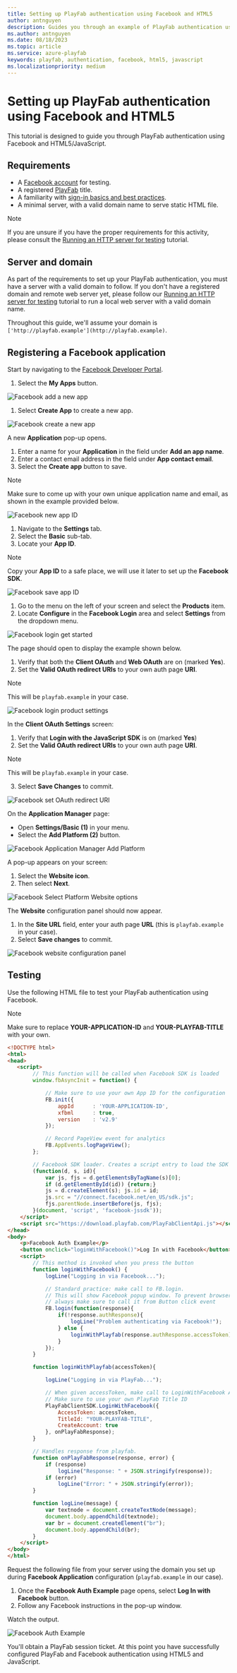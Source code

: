 ```yaml
---
title: Setting up PlayFab authentication using Facebook and HTML5
author: antnguyen
description: Guides you through an example of PlayFab authentication using Facebook and HTML5/JavaScript.
ms.author: antnguyen
ms.date: 08/18/2023
ms.topic: article
ms.service: azure-playfab
keywords: playfab, authentication, facebook, html5, javascript
ms.localizationpriority: medium
---
```


# Setting up PlayFab authentication using Facebook and HTML5

This tutorial is designed to guide you through PlayFab authentication using Facebook and HTML5/JavaScript.

## Requirements

- A [Facebook account](https://www.facebook.com/) for testing.
- A registered [PlayFab](https://playfab.com/) title.
- A familiarity with [sign-in basics and best practices](../../authentication/login/login-basics-best-practices.md).
- A minimal server, with a valid domain name to serve static HTML file.

> [!NOTE]
> If you are unsure if you have the proper requirements for this activity, please consult the [Running an HTTP server for testing](running-an-http-server-for-testing.md) tutorial.

## Server and domain

As part of the requirements to set up your PlayFab authentication,  you must have a server with a valid domain to follow. If you don't have a registered domain and remote web server yet, please follow our [Running an HTTP server for testing](running-an-http-server-for-testing.md) tutorial to run a local web server with a valid domain name.

Throughout this guide, we'll assume your domain is `['http://playfab.example'](http://playfab.example)`.

## Registering a Facebook application

Start by navigating to the [Facebook Developer Portal](https://developers.facebook.com/).

1. Select the **My Apps** button.

![Facebook add a new app](media/tutorials/facebook-html5/my-apps.png)  

1. Select **Create App** to create a new app.

![Facebook create a new app](media/tutorials/facebook-html5/facebook-add-a-new-app.png)  

A new **Application** pop-up opens.

1. Enter a name for your **Application** in the field under **Add an app name**.
2. Enter a contact email address in the field under **App contact email**.
3. Select the **Create app** button to save.

> [!NOTE]
> Make sure to come up with your own unique application name and email, as shown in the example provided below.

![Facebook new app ID](media/tutorials/facebook-html5/facebook-new-app-id.png)  

1. Navigate to the **Settings** tab.
2. Select the **Basic** sub-tab.
3. Locate your **App ID**.

> [!NOTE]
> Copy your **App ID** to a safe place, we will use it later to set up the **Facebook SDK**.

![Facebook save app ID](media/tutorials/facebook-html5/facebook-save-app-id.png)  

1. Go to the menu on the left of your screen and select the **Products** item.
2. Locate **Configure** in the **Facebook Login** area and select **Settings** from the dropdown menu.

![Facebook login get started](media/tutorials/facebook-html5/login-get-started.png)  

 The page should open to display the example shown below.

1. Verify that both the **Client OAuth** and **Web OAuth** are on (marked **Yes**).
2. Set the **Valid OAuth redirect URIs** to your own auth page **URI**.
> [!NOTE]
> This will be `playfab.example` in your case.


![Facebook login product settings](media/tutorials/facebook-html5/login-product-settings.png)  

In the **Client OAuth Settings** screen:
1. Verify that **Login with the JavaScript SDK** is on (marked **Yes**)
2. Set the **Valid OAuth redirect URIs** to your own auth page **URI**.
> [!NOTE]
> This will be `playfab.example` in your case.
3. Select **Save Changes** to commit.



![Facebook set OAuth redirect URI](media/tutorials/facebook-html5/set-oauth-redirect.png)  

On the **Application Manager** page:

- Open **Settings/Basic (1)** in your menu.
- Select the **Add Platform (2)** button.

![Facebook Application Manager Add Platform](media/tutorials/facebook-html5/add-platform.png)  

A pop-up appears on your screen:

1. Select the **Website icon**.
2. Then select **Next**.

![Facebook Select Platform Website options](media/tutorials/facebook-html5/website-options.png)  

The **Website** configuration panel should now appear.

1. In the **Site URL** field, enter your auth page **URL** (this is `playfab.example` in your case).
2. Select **Save changes** to commit.

![Facebook website configuration panel](media/tutorials/facebook-html5/website-configuration.png)  

## Testing

Use the following HTML file to test your PlayFab authentication using Facebook.

> [!NOTE]
> Make sure to replace **YOUR-APPLICATION-ID** and **YOUR-PLAYFAB-TITLE** with your own.

```html
<!DOCTYPE html>
<html>
<head>
   <script>
        // This function will be called when Facebook SDK is loaded
        window.fbAsyncInit = function() {

            // Make sure to use your own App ID for the configuration
            FB.init({
                appId      : 'YOUR-APPLICATION-ID',
                xfbml      : true,
                version    : 'v2.9'
            });

            // Record PageView event for analytics
            FB.AppEvents.logPageView();
        };

        // Facebook SDK loader. Creates a script entry to load the SDK
        (function(d, s, id){
            var js, fjs = d.getElementsByTagName(s)[0];
            if (d.getElementById(id)) {return;}
            js = d.createElement(s); js.id = id;
            js.src = "//connect.facebook.net/en_US/sdk.js";
            fjs.parentNode.insertBefore(js, fjs);
        }(document, 'script', 'facebook-jssdk'));
    </script>
    <script src="https://download.playfab.com/PlayFabClientApi.js"></script>
</head>
<body>
    <p>Facebook Auth Example</p>
    <button onclick="loginWithFacebook()">Log In with Facebook</button>
    <script>
        // This method is invoked when you press the button
        function loginWithFacebook() {
            logLine("Logging in via Facebook...");

            // Standard practice: make call to FB.login.
            // This will show Facebook popup window. To prevent browsers from locking it,
            // always make sure to call it from Button click event
            FB.login(function(response){
                if(!response.authResponse){
                    logLine("Problem authenticating via Facebook!");
                } else {
                    loginWithPlayfab(response.authResponse.accessToken);
                }
            });
        }

        function loginWithPlayfab(accessToken){

            logLine("Logging in via PlayFab...");

            // When given accessToken, make call to LoginWithFacebook API Call
            // Make sure to use your own PlayFab Title ID
            PlayFabClientSDK.LoginWithFacebook({
                AccessToken: accessToken,
                TitleId: "YOUR-PLAYFAB-TITLE",
                CreateAccount: true
            }, onPlayFabResponse);
        }

        // Handles response from playfab.
        function onPlayFabResponse(response, error) {
            if (response)
                logLine("Response: " + JSON.stringify(response));
            if (error)
                logLine("Error: " + JSON.stringify(error));
        }

        function logLine(message) {
            var textnode = document.createTextNode(message);
            document.body.appendChild(textnode);
            var br = document.createElement("br");
            document.body.appendChild(br);
        }
    </script>
</body>
</html>
```

Request the following file from your server using the domain you set up during **Facebook Application** configuration (`playfab.example` in our case).

1. Once the **Facebook Auth Example** page opens, select **Log In with Facebook** button.
2. Follow any Facebook instructions in the pop-up window.

Watch the output.

![Facebook Auth Example](media/tutorials/facebook-html5/facebook-auth-example.png)  

You'll obtain a PlayFab session ticket. At this point you have successfully configured PlayFab and Facebook authentication using HTML5 and JavaScript.
